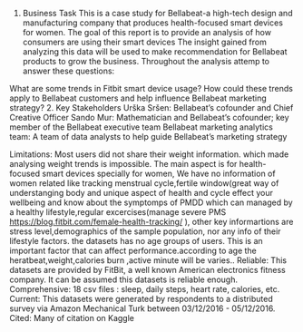 1. Business Task
This is a case study for Bellabeat-a high-tech design and manufacturing company that produces health-focused smart devices for women. The goal of this report is to provide an analysis of how consumers are using their smart devices The insight gained from analyzing this data will be used to make recommendation for Bellabeat products to grow the business. Throughout the analysis attemp to answer these questions:

What are some trends in Fitbit smart device usage?
How could these trends apply to Bellabeat customers and help influence Bellabeat marketing strategy?
2. Key Stakeholders
Urška Sršen: Bellabeat’s cofounder and Chief Creative Officer Sando Mur: Mathematician and Bellabeat’s cofounder; key member of the Bellabeat executive team Bellabeat marketing analytics team: A team of data analysts to help guide Bellabeat’s marketing strategy

Limitations:
Most users did not share their weight information. which made analysing weight trends is impossible.
The main aspect is for health-focused smart devices specially for women, We have no information of women related like tracking menstrual cycle,fertile window(great way of understanging body and unique aspect of health and cycle effect your wellbeing and know about the symptomps of PMDD which can managed by a healthy lifestyle,regular excercises(manage severe PMS https://blog.fitbit.com/female-health-tracking/ ), other key informartions are stress level,demographics of the sample population, nor any info of their lifestyle factors.
the datasets has no age groups of users. This is an important factor that can affect performance.according to age the heratbeat,weight,calories burn ,active minute will be varies..
Reliable: This datasets are provided by FitBit, a well known American electronics fitness company. It can be assumed this datasets is reliable enough. Comprehensive: 18 csv files : sleep, daily steps, heart rate, calories, etc. Current: This datasets were generated by respondents to a distributed survey via Amazon Mechanical Turk between 03/12/2016 - 05/12/2016. Cited: Many of citation on Kaggle
